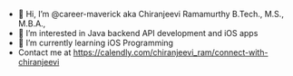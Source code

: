 - 👋 Hi, I’m @career-maverick aka Chiranjeevi Ramamurthy B.Tech., M.S., M.B.A.,
- 👀 I’m interested in Java backend API development and iOS apps
- 🌱 I’m currently learning iOS Programming
- Contact me at https://calendly.com/chiranjeevi_ram/connect-with-chiranjeevi
<!---
career-maverick/career-maverick is a ✨ special ✨ repository because its `README.md` (this file) appears on your GitHub profile.
You can click the Preview link to take a look at your changes.
--->

